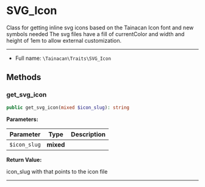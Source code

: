 # SVG_Icon


Class for getting inline svg icons based on the Tainacan Icon font and new symbols needed
The svg files have a fill of currentColor and width and height of 1em to allow external customization.

***

* Full name: `\Tainacan\Traits\SVG_Icon`

## Methods

### get_svg_icon

```php
public get_svg_icon(mixed $icon_slug): string
```

**Parameters:**

| Parameter    | Type      | Description |
|--------------|-----------|-------------|
| `$icon_slug` | **mixed** |             |

**Return Value:**

icon_slug with that points to the icon file

***
